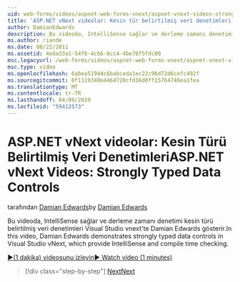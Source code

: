 ```yaml
---
uid: web-forms/videos/aspnet-web-forms-vnext/aspnet-vnext-videos-strongly-typed-data-controls
title: 'ASP.NET vNext videolar: Kesin tür belirtilmiş veri denetimleri | Microsoft Docs'
author: DamianEdwards
description: Bu videoda, IntelliSense sağlar ve derleme zamanı denetimi kesin türü belirtilmiş veri denetimleri Visual Studio vnext'te Damian Edwards gösterir.
ms.author: riande
ms.date: 08/22/2011
ms.assetid: 4eda33a1-54f8-4cb6-8cc4-4be78f5fdc00
msc.legacyurl: /web-forms/videos/aspnet-web-forms-vnext/aspnet-vnext-videos-strongly-typed-data-controls
msc.type: video
ms.openlocfilehash: 6abea51944c6babceda1ec22c96d72d6cefc492f
ms.sourcegitcommit: 0f1119340e4464720cfd16d0ff15764746ea1fea
ms.translationtype: MT
ms.contentlocale: tr-TR
ms.lasthandoff: 04/09/2019
ms.locfileid: "59412573"
---
```

# <a name="aspnet-vnext-videos-strongly-typed-data-controls"></a><span data-ttu-id="b4ff0-103">ASP.NET vNext videolar: Kesin Türü Belirtilmiş Veri Denetimleri</span><span class="sxs-lookup"><span data-stu-id="b4ff0-103">ASP.NET vNext Videos: Strongly Typed Data Controls</span></span>

<span data-ttu-id="b4ff0-104">tarafından [Damian Edwards](https://github.com/DamianEdwards)</span><span class="sxs-lookup"><span data-stu-id="b4ff0-104">by [Damian Edwards](https://github.com/DamianEdwards)</span></span>

<span data-ttu-id="b4ff0-105">Bu videoda, IntelliSense sağlar ve derleme zamanı denetimi kesin türü belirtilmiş veri denetimleri Visual Studio vnext'te Damian Edwards gösterir.</span><span class="sxs-lookup"><span data-stu-id="b4ff0-105">In this video, Damian Edwards demonstrates strongly typed data controls in Visual Studio vNext, which provide IntelliSense and compile time checking.</span></span>

[<span data-ttu-id="b4ff0-106">&#9654;(1 dakika) videosunu izleyin</span><span class="sxs-lookup"><span data-stu-id="b4ff0-106">&#9654; Watch video (1 minutes)</span></span>](https://channel9.msdn.com/Blogs/ASP-NET-Site-Videos/aspnet-vnext-videos-strongly-typed-data-controls)

> [!div class="step-by-step"]
> [<span data-ttu-id="b4ff0-107">Next</span><span class="sxs-lookup"><span data-stu-id="b4ff0-107">Next</span></span>](aspnet-vnext-videos-model-binding-part-1-selecting-data.md)

